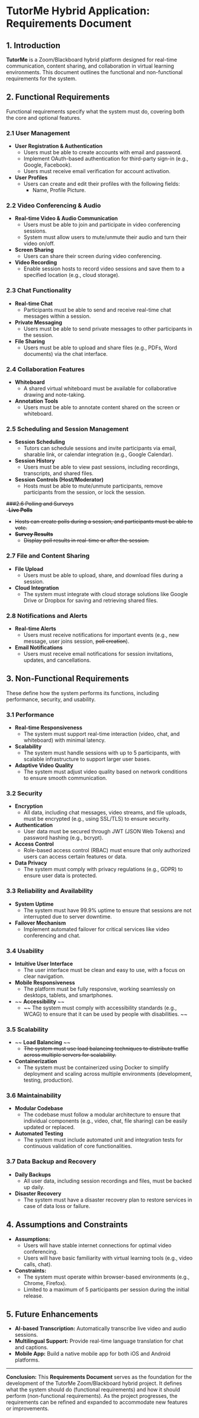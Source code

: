 # TutorMe Hybrid Application: Requirements Document

## 1. Introduction
**TutorMe** is a Zoom/Blackboard hybrid platform designed for real-time communication, content sharing, and collaboration in virtual learning environments. This document outlines the functional and non-functional requirements for the system.

## 2. Functional Requirements
Functional requirements specify what the system must do, covering both the core and optional features.

### 2.1 User Management
- **User Registration & Authentication**
  - Users must be able to create accounts with email and password.
  - Implement OAuth-based authentication for third-party sign-in (e.g., Google, Facebook).
  - Users must receive email verification for account activation.
- **User Profiles**
  - Users can create and edit their profiles with the following fields:
    - Name, Profile Picture.

### 2.2 Video Conferencing & Audio
- **Real-time Video & Audio Communication**
  - Users must be able to join and participate in video conferencing sessions.
  - System must allow users to mute/unmute their audio and turn their video on/off.
- **Screen Sharing**
  - Users can share their screen during video conferencing.
- **Video Recording**
  - Enable session hosts to record video sessions and save them to a specified location (e.g., cloud storage).

### 2.3 Chat Functionality
- **Real-time Chat**
  - Participants must be able to send and receive real-time chat messages within a session.
- **Private Messaging**
  - Users must be able to send private messages to other participants in the session.
- **File Sharing**
  - Users must be able to upload and share files (e.g., PDFs, Word documents) via the chat interface.

### 2.4 Collaboration Features
- **Whiteboard**
  - A shared virtual whiteboard must be available for collaborative drawing and note-taking.
- **Annotation Tools**
  - Users must be able to annotate content shared on the screen or whiteboard.

### 2.5 Scheduling and Session Management
- **Session Scheduling**
  - Tutors can schedule sessions and invite participants via email, sharable link, or calendar integration (e.g., Google Calendar).
- **Session History**
  - Users must be able to view past sessions, including recordings, transcripts, and shared files.
- **Session Controls (Host/Moderator)**
  - Hosts must be able to mute/unmute participants, remove participants from the session, or lock the session.

~~###2.6 Polling and Surveys~~  
-~~**Live Polls**~~
  - ~~Hosts can create polls during a session, and participants must be able to vote.~~
- ~~**Survey Results**~~
  - ~~Display poll results in real-time or after the session.~~

### 2.7 File and Content Sharing
- **File Upload**
  - Users must be able to upload, share, and download files during a session.
- **Cloud Integration**
  - The system must integrate with cloud storage solutions like Google Drive or Dropbox for saving and retrieving shared files.

### 2.8 Notifications and Alerts
- **Real-time Alerts**
  - Users must receive notifications for important events (e.g., new message, user joins session, ~~poll creation~~).
- **Email Notifications**
  - Users must receive email notifications for session invitations, updates, and cancellations.

## 3. Non-Functional Requirements
These define how the system performs its functions, including performance, security, and usability.

### 3.1 Performance
- **Real-time Responsiveness**
  - The system must support real-time interaction (video, chat, and whiteboard) with minimal latency.
- **Scalability**
  - The system must handle sessions with up to 5 participants, with scalable infrastructure to support larger user bases.
- **Adaptive Video Quality**
  - The system must adjust video quality based on network conditions to ensure smooth communication.

### 3.2 Security
- **Encryption**
  - All data, including chat messages, video streams, and file uploads, must be encrypted (e.g., using SSL/TLS) to ensure security.
- **Authentication**
  - User data must be secured through JWT (JSON Web Tokens) and password hashing (e.g., bcrypt).
- **Access Control**
  - Role-based access control (RBAC) must ensure that only authorized users can access certain features or data.
- **Data Privacy**
  - The system must comply with privacy regulations (e.g., GDPR) to ensure user data is protected.

### 3.3 Reliability and Availability
- **System Uptime**
  - The system must have 99.9% uptime to ensure that sessions are not interrupted due to server downtime.
- **Failover Mechanism**
  - Implement automated failover for critical services like video conferencing and chat.

### 3.4 Usability
- **Intuitive User Interface**
  - The user interface must be clean and easy to use, with a focus on clear navigation.
- **Mobile Responsiveness**
  - The platform must be fully responsive, working seamlessly on desktops, tablets, and smartphones.
- ~~ **Accessibility** ~~
  - ~~ The system must comply with accessibility standards (e.g., WCAG) to ensure that it can be used by people with disabilities. ~~

### 3.5 Scalability
- ~~ **Load Balancing** ~~
  - ~~The system must use load balancing techniques to distribute traffic across multiple servers for scalability.~~
- **Containerization**
  - The system must be containerized using Docker to simplify deployment and scaling across multiple environments (development, testing, production).

### 3.6 Maintainability
- **Modular Codebase**
  - The codebase must follow a modular architecture to ensure that individual components (e.g., video, chat, file sharing) can be easily updated or replaced.
- **Automated Testing**
  - The system must include automated unit and integration tests for continuous validation of core functionalities.

### 3.7 Data Backup and Recovery
- **Daily Backups**
  - All user data, including session recordings and files, must be backed up daily.
- **Disaster Recovery**
  - The system must have a disaster recovery plan to restore services in case of data loss or failure.

## 4. Assumptions and Constraints
- **Assumptions:**
  - Users will have stable internet connections for optimal video conferencing.
  - Users will have basic familiarity with virtual learning tools (e.g., video calls, chat).
- **Constraints:**
  - The system must operate within browser-based environments (e.g., Chrome, Firefox).
  - Limited to a maximum of 5 participants per session during the initial release.

## 5. Future Enhancements
- **AI-based Transcription:** Automatically transcribe live video and audio sessions.
- **Multilingual Support:** Provide real-time language translation for chat and captions.
- **Mobile App:** Build a native mobile app for both iOS and Android platforms.

---

**Conclusion:**
This **Requirements Document** serves as the foundation for the development of the TutorMe Zoom/Blackboard hybrid project. It defines what the system should do (functional requirements) and how it should perform (non-functional requirements). As the project progresses, the requirements can be refined and expanded to accommodate new features or improvements.

